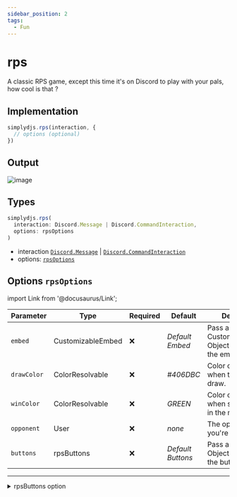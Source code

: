 ```yaml
---
sidebar_position: 2
tags:
  - Fun
---
```


# rps

A classic RPS game, except this time it's on Discord to play with your pals, how cool is that ?

## Implementation

```js
simplydjs.rps(interaction, { 
  // options (optional)
})
```

## Output

![image](https://user-images.githubusercontent.com/71836991/166234316-74ac4ea1-58f9-46ed-92ac-d5b0139d02f9.png)

## Types
```ts
simplydjs.rps(
  interaction: Discord.Message | Discord.CommandInteraction,
  options: rpsOptions
)
```

- interaction [`Discord.Message`](https://discord.js.org/#/docs/discord.js/stable/class/Message) | [`Discord.CommandInteraction`](https://discord.js.org/#/docs/discord.js/stable/class/CommandInteraction)
- options: [`rpsOptions`](#options-rpsoptions)

## Options `rpsOptions`

import Link from '@docusaurus/Link';

| Parameter | Type | Required | Default    | Description |
| --------- | ----- | -------- | -------- | ---------- |
| `embed` | <Link to="/docs/typedef/CustomizableEmbed">CustomizableEmbed</Link> | ❌   | _Default Embed_     | Pass a CustomizableEmbed Object to customize the embed  |
| `drawColor` | <Link to="https://discord.js.org/#/docs/discord.js/stable/typedef/ColorResolvable">ColorResolvable</Link> | ❌        | _#406DBC_  | Color of the embed when the match is a draw. |
| `winColor` | <Link to="https://discord.js.org/#/docs/discord.js/stable/typedef/ColorResolvable">ColorResolvable</Link> | ❌        | _GREEN_  | Color of the embed when someone wins in the match. |
| `opponent`   | <Link to="https://discord.js.org/#/docs/discord.js/stable/class/User">User</Link>     | ❌        | _none_ | The opponent you're playing with. |
| `buttons` | <Link to="#rpsbuttons">rpsButtons</Link> | ❌   | _Default Buttons_     | Pass an rpsButtons Object to customize the buttons  |

----------------

<details style={{border: '0px solid'}}>
  <summary>rpsButtons option</summary>

## `rpsButtons`

| Parameter      | Type                                                                                                                       | Description                                   |
| ------------ | -------------------------------------------------------------------------------------------------------------------------- | ---------------------------------------------------- |
| `rock`        | <Link to="/docs/typedef/buttonTemplate">buttonTemplate</Link> | Pass an buttonTemplate Object to customize the button    |
| `paper`       | <Link to="/docs/typedef/buttonTemplate">buttonTemplate</Link> |  Pass an buttonTemplate Object to customize the button   |
| `scissors`    | <Link to="/docs/typedef/buttonTemplate">buttonTemplate</Link> |  Pass an buttonTemplate Object to customize the button   |

</details>